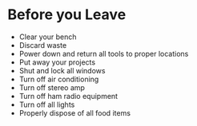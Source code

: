 # Before you Leave

- Clear your bench
- Discard waste
- Power down and return all tools to proper locations
- Put away your projects
- Shut and lock all windows
- Turn off air conditioning
- Turn off stereo amp
- Turn off ham radio equipment
- Turn off all lights
- Properly dispose of all food items